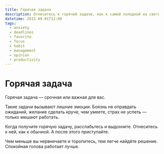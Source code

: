 ```yaml
---
title: Горячая задача
description: Отнеситесь к горячей задаче, как к самой холодной на свете.
datetime: 2015-09-01T12:00
tags:
  - anxiety
  - deadlines
  - favorite
  - focus
  - habit
  - management
  - opinion
  - productivity
---
```


# Горячая задача

Горячая задача — срочная или важная для вас.

Такие задачи вызывают лишние эмоции. Боязнь не оправдать ожиданий, желание сделать круче, чем умеете, страх не успеть — только мешают работать.

Когда получите горячую задачу, расслабьтесь и выдохните. Отнеситесь к ней, как к обычной. А после этого приступайте.

Чем меньше вы нервничаете и торопитесь, тем легче найдёте решение. Спокойная голова работает лучше.
